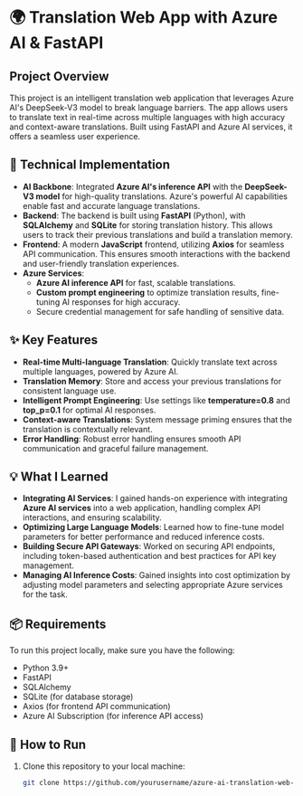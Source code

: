 # 🌍 Translation Web App with Azure AI & FastAPI

## Project Overview
This project is an intelligent translation web application that leverages Azure AI's DeepSeek-V3 model to break language barriers. The app allows users to translate text in real-time across multiple languages with high accuracy and context-aware translations. Built using FastAPI and Azure AI services, it offers a seamless user experience.

## 🔧 Technical Implementation

- **AI Backbone**: Integrated **Azure AI's inference API** with the **DeepSeek-V3 model** for high-quality translations. Azure's powerful AI capabilities enable fast and accurate language translations.
- **Backend**: The backend is built using **FastAPI** (Python), with **SQLAlchemy** and **SQLite** for storing translation history. This allows users to track their previous translations and build a translation memory.
- **Frontend**: A modern **JavaScript** frontend, utilizing **Axios** for seamless API communication. This ensures smooth interactions with the backend and user-friendly translation experiences.
- **Azure Services**:
  - **Azure AI inference API** for fast, scalable translations.
  - **Custom prompt engineering** to optimize translation results, fine-tuning AI responses for high accuracy.
  - Secure credential management for safe handling of sensitive data.

## ✨ Key Features

- **Real-time Multi-language Translation**: Quickly translate text across multiple languages, powered by Azure AI.
- **Translation Memory**: Store and access your previous translations for consistent language use.
- **Intelligent Prompt Engineering**: Use settings like **temperature=0.8** and **top_p=0.1** for optimal AI responses.
- **Context-aware Translations**: System message priming ensures that the translation is contextually relevant.
- **Error Handling**: Robust error handling ensures smooth API communication and graceful failure management.

## 💡 What I Learned

- **Integrating AI Services**: I gained hands-on experience with integrating **Azure AI services** into a web application, handling complex API interactions, and ensuring scalability.
- **Optimizing Large Language Models**: Learned how to fine-tune model parameters for better performance and reduced inference costs.
- **Building Secure API Gateways**: Worked on securing API endpoints, including token-based authentication and best practices for API key management.
- **Managing AI Inference Costs**: Gained insights into cost optimization by adjusting model parameters and selecting appropriate Azure services for the task.

## 📦 Requirements

To run this project locally, make sure you have the following:

- Python 3.9+
- FastAPI
- SQLAlchemy
- SQLite (for database storage)
- Axios (for frontend API communication)
- Azure AI Subscription (for inference API access)

## 🚀 How to Run

1. Clone this repository to your local machine:
   ```bash
   git clone https://github.com/yourusername/azure-ai-translation-web-app.git
